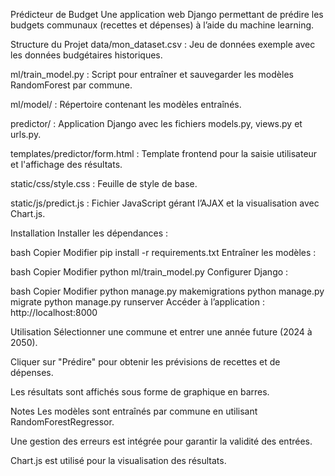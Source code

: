 Prédicteur de Budget
Une application web Django permettant de prédire les budgets communaux (recettes et dépenses) à l’aide du machine learning.

Structure du Projet
data/mon_dataset.csv : Jeu de données exemple avec les données budgétaires historiques.

ml/train_model.py : Script pour entraîner et sauvegarder les modèles RandomForest par commune.

ml/model/ : Répertoire contenant les modèles entraînés.

predictor/ : Application Django avec les fichiers models.py, views.py et urls.py.

templates/predictor/form.html : Template frontend pour la saisie utilisateur et l'affichage des résultats.

static/css/style.css : Feuille de style de base.

static/js/predict.js : Fichier JavaScript gérant l’AJAX et la visualisation avec Chart.js.

Installation
Installer les dépendances :

bash
Copier
Modifier
pip install -r requirements.txt
Entraîner les modèles :

bash
Copier
Modifier
python ml/train_model.py
Configurer Django :

bash
Copier
Modifier
python manage.py makemigrations
python manage.py migrate
python manage.py runserver
Accéder à l’application :
http://localhost:8000

Utilisation
Sélectionner une commune et entrer une année future (2024 à 2050).

Cliquer sur "Prédire" pour obtenir les prévisions de recettes et de dépenses.

Les résultats sont affichés sous forme de graphique en barres.



Notes
Les modèles sont entraînés par commune en utilisant RandomForestRegressor.

Une gestion des erreurs est intégrée pour garantir la validité des entrées.

Chart.js est utilisé pour la visualisation des résultats.

